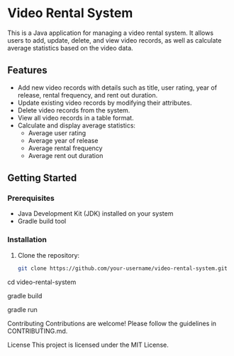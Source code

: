 # Video Rental System

This is a Java application for managing a video rental system. It allows users to add, update, delete, and view video records, as well as calculate average statistics based on the video data.

## Features

- Add new video records with details such as title, user rating, year of release, rental frequency, and rent out duration.
- Update existing video records by modifying their attributes.
- Delete video records from the system.
- View all video records in a table format.
- Calculate and display average statistics:
  - Average user rating
  - Average year of release
  - Average rental frequency
  - Average rent out duration

## Getting Started

### Prerequisites

- Java Development Kit (JDK) installed on your system
- Gradle build tool

### Installation

1. Clone the repository:

   ```bash
   git clone https://github.com/your-username/video-rental-system.git


cd video-rental-system


gradle build


gradle run


Contributing
Contributions are welcome! Please follow the guidelines in CONTRIBUTING.md.

License
This project is licensed under the MIT License.
